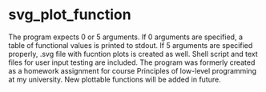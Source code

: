 # svg_plot_function
The program expects 0 or 5 arguments. If 0 arguments are specified, a table of functional values is printed to stdout. If 5 arguments are specified properly, .svg file with fucntion plots is created as well. Shell script and text files for user input testing are included. The program was formerly created as a homework assignment for course Principles of low-level programming at my university. New plottable functions will be added in future.
